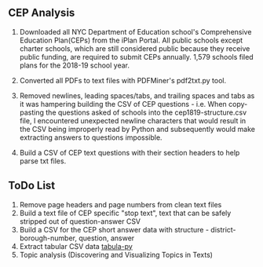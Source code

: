 ## CEP Analysis

1. Downloaded all NYC Department of Education school's Comprehensive Education Plan(CEPs) from the iPlan Portal. All public schools except charter schools, which are still considered public because they receive public funding, are required to submit CEPs annually. 1,579 schools filed plans for the 2018-19 school year.

2. Converted all PDFs to text files with PDFMiner's pdf2txt.py tool.

3. Removed newlines, leading spaces/tabs, and trailing spaces and tabs as it was hampering building the CSV of CEP questions - i.e. When copy-pasting the questions asked of schools into the cep1819-structure.csv file, I encountered unexpected newline characters that would result in the CSV being improperly read by Python and subsequently would make extracting answers to questions impossible.

4. Build a CSV of CEP text questions with their section headers to help parse txt files.

## ToDo List

1. Remove page headers and page numbers from clean text files
2. Build a text file of CEP specific "stop text", text that can be safely stripped out of question-answer CSV
3. Build a CSV for the CEP short answer data with structure - district-borough-number, question, answer
4. Extract tabular CSV data [tabula-py](https://github.com/chezou/tabula-py)
4. Topic analysis (Discovering and Visualizing Topics in Texts)